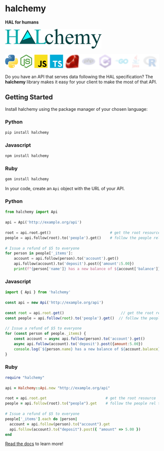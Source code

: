# halchemy
**HAL for humans**

![](https://github.com/pointw-dev/halchemy/blob/main/img/halchemy-full-word.png?raw=True)

![](https://github.com/pointw-dev/halchemy/blob/main/img/lang-bar.png?raw=True)

Do you have an API that serves data following the HAL specification?  The **halchemy** library makes it easy for your client to make the most of that API.

## Getting Started
Install halchemy using the package manager of your chosen language:

### Python
```bash
pip install halchemy
```

### Javascript
```bash
npm install halchemy
```

### Ruby
```bash
gem install halchemy
```

In your code, create an `Api` object with the URL of your API.

### Python
```python
from halchemy import Api

api = Api('http://example.org/api')

root = api.root.get()                           # get the root resource
people = api.follow(root).to('people').get()    # follow the people rel to get the list of people

# Issue a refund of $5 to everyone
for person in people['_items']:
    account = api.follow(person).to('account').get()
    api.follow(account).to('deposit').post({'amount':5.00})
    print(f"{person['name']} has a new balance of ${account['balance']}")
```

### Javascript
```javascript
import { Api } from 'halchemy'

const api = new Api('http://example.org/api')

const root = api.root.get()                          // get the root resource
const people = api.follow(root).to('people').get()  // follow the people rel to get the list of people

// Issue a refund of $5 to everyone
for (const person of people._items) {
    const account = async api.follow(person).to('account').get()
    async api.follow(account).to('deposit').post({amount:5.00})
    console.log(`${person.name} has a new balance of ${account.balance}`)
}
```

### Ruby
```ruby
require "halchemy"

api = Halchemy::Api.new "http://example.org/api"

root = api.root.get                           # get the root resource
people = api.follow(root).to("people").get    # follow the people rel to get the list of people

# Issue a refund of $5 to everyone
people['_items'].each do |person|
  account = api.follow(person).to("account").get
  api.follow(account).to("deposit").post({ "amount" => 5.00 })
end
```

[Read the docs](https://pointw-dev.github.io/halchemy) to learn more!
